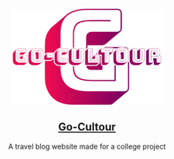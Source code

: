 <p align="center">
  <img src="images/go-cultour-logo-alt.png" height="192">
  <h2 align="center"><a href="https://gocultour.joomla.com">Go-Cultour</a></h2>
  <p align="center">A travel blog website made for a college project<p>
</p>

<br>
